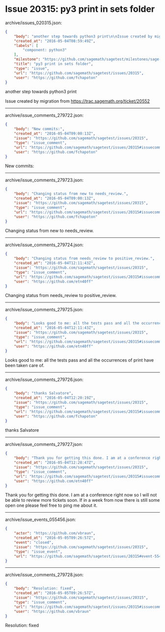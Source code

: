 # Issue 20315: py3 print in sets folder

archive/issues_020315.json:
```json
{
    "body": "another step towards python3 print\n\nIssue created by migration from https://trac.sagemath.org/ticket/20552\n\n",
    "created_at": "2016-05-04T08:59:49Z",
    "labels": [
        "component: python3"
    ],
    "milestone": "https://github.com/sagemath/sagetest/milestones/sage-7.2",
    "title": "py3 print in sets folder",
    "type": "issue",
    "url": "https://github.com/sagemath/sagetest/issues/20315",
    "user": "https://github.com/fchapoton"
}
```
another step towards python3 print

Issue created by migration from https://trac.sagemath.org/ticket/20552





---

archive/issue_comments_279722.json:
```json
{
    "body": "New commits:",
    "created_at": "2016-05-04T09:00:13Z",
    "issue": "https://github.com/sagemath/sagetest/issues/20315",
    "type": "issue_comment",
    "url": "https://github.com/sagemath/sagetest/issues/20315#issuecomment-279722",
    "user": "https://github.com/fchapoton"
}
```

New commits:



---

archive/issue_comments_279723.json:
```json
{
    "body": "Changing status from new to needs_review.",
    "created_at": "2016-05-04T09:00:13Z",
    "issue": "https://github.com/sagemath/sagetest/issues/20315",
    "type": "issue_comment",
    "url": "https://github.com/sagemath/sagetest/issues/20315#issuecomment-279723",
    "user": "https://github.com/fchapoton"
}
```

Changing status from new to needs_review.



---

archive/issue_comments_279724.json:
```json
{
    "body": "Changing status from needs_review to positive_review.",
    "created_at": "2016-05-04T12:11:43Z",
    "issue": "https://github.com/sagemath/sagetest/issues/20315",
    "type": "issue_comment",
    "url": "https://github.com/sagemath/sagetest/issues/20315#issuecomment-279724",
    "user": "https://github.com/etn40ff"
}
```

Changing status from needs_review to positive_review.



---

archive/issue_comments_279725.json:
```json
{
    "body": "Looks good to me: all the tests pass and all the occurrences of print have been taken care of.",
    "created_at": "2016-05-04T12:11:43Z",
    "issue": "https://github.com/sagemath/sagetest/issues/20315",
    "type": "issue_comment",
    "url": "https://github.com/sagemath/sagetest/issues/20315#issuecomment-279725",
    "user": "https://github.com/etn40ff"
}
```

Looks good to me: all the tests pass and all the occurrences of print have been taken care of.



---

archive/issue_comments_279726.json:
```json
{
    "body": "thanks Salvatore",
    "created_at": "2016-05-04T12:20:19Z",
    "issue": "https://github.com/sagemath/sagetest/issues/20315",
    "type": "issue_comment",
    "url": "https://github.com/sagemath/sagetest/issues/20315#issuecomment-279726",
    "user": "https://github.com/fchapoton"
}
```

thanks Salvatore



---

archive/issue_comments_279727.json:
```json
{
    "body": "Thank you for getting this done. I am at a conference right now so I will not be able to review more tickets soon. If in a week from now there is still some open one please feel free to ping me about it.",
    "created_at": "2016-05-04T12:28:47Z",
    "issue": "https://github.com/sagemath/sagetest/issues/20315",
    "type": "issue_comment",
    "url": "https://github.com/sagemath/sagetest/issues/20315#issuecomment-279727",
    "user": "https://github.com/etn40ff"
}
```

Thank you for getting this done. I am at a conference right now so I will not be able to review more tickets soon. If in a week from now there is still some open one please feel free to ping me about it.



---

archive/issue_events_055456.json:
```json
{
    "actor": "https://github.com/vbraun",
    "created_at": "2016-05-05T09:26:57Z",
    "event": "closed",
    "issue": "https://github.com/sagemath/sagetest/issues/20315",
    "type": "issue_event",
    "url": "https://github.com/sagemath/sagetest/issues/20315#event-55456"
}
```



---

archive/issue_comments_279728.json:
```json
{
    "body": "Resolution: fixed",
    "created_at": "2016-05-05T09:26:57Z",
    "issue": "https://github.com/sagemath/sagetest/issues/20315",
    "type": "issue_comment",
    "url": "https://github.com/sagemath/sagetest/issues/20315#issuecomment-279728",
    "user": "https://github.com/vbraun"
}
```

Resolution: fixed
